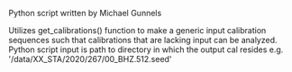 Python script written by Michael Gunnels  

Utilizes get_calibrations() function to make a generic input calibration sequences such that calibrations that are lacking input can be analyzed.
Python script input is path to directory in which the output cal resides e.g.  '/data/XX_STA/2020/267/00_BHZ.512.seed'
